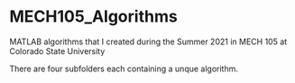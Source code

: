 # MECH105_Algorithms

MATLAB algorithms that I created during the Summer 2021 in MECH 105 at Colorado State University

There are four subfolders each containing a unque algorithm.
